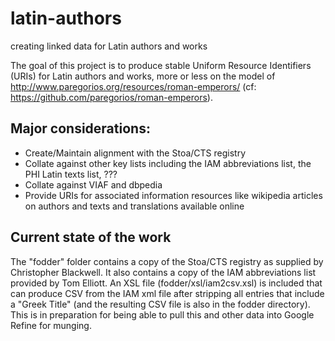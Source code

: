 latin-authors
=============

creating linked data for Latin authors and works

The goal of this project is to produce stable Uniform Resource Identifiers (URIs) for Latin authors and works, more or less on the model of http://www.paregorios.org/resources/roman-emperors/ (cf: https://github.com/paregorios/roman-emperors).

Major considerations:
-------------------------

 * Create/Maintain alignment with the Stoa/CTS registry
 * Collate against other key lists including the IAM abbreviations list, the PHI Latin texts list, ???
 * Collate against VIAF and dbpedia
 * Provide URIs for associated information resources like wikipedia articles on authors and texts and translations available online

Current state of the work
----------------------------

The "fodder" folder contains a copy of the Stoa/CTS registry as supplied by Christopher Blackwell. It also contains a copy of the IAM abbreviations list provided by Tom Elliott. An XSL file (fodder/xsl/iam2csv.xsl) is included that can produce CSV from the IAM xml file after stripping all entries that include a "Greek Title" (and the resulting CSV file is also in the fodder directory). This is in preparation for being able to pull this and other data into Google Refine for munging.

